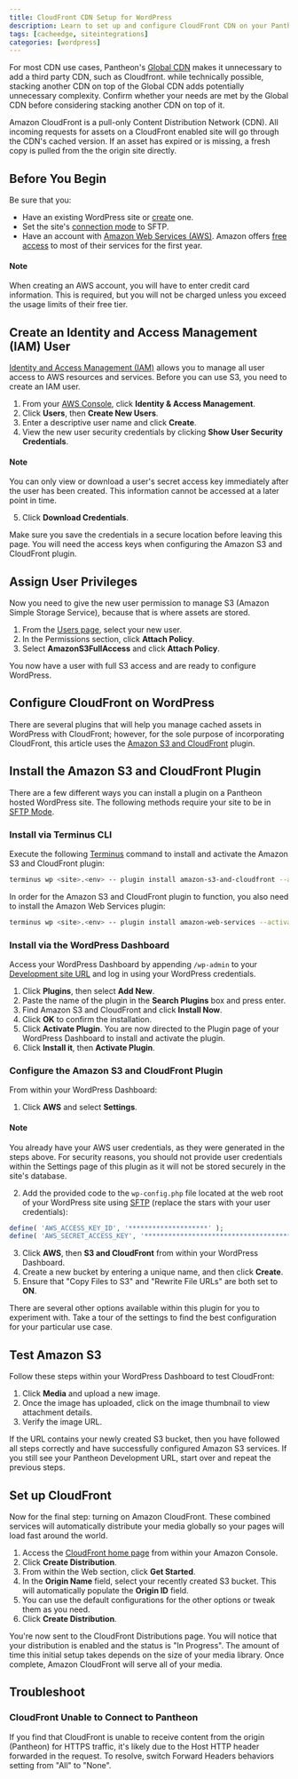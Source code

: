 ```yaml
---
title: CloudFront CDN Setup for WordPress
description: Learn to set up and configure CloudFront CDN on your Pantheon WordPress site.
tags: [cacheedge, siteintegrations]
categories: [wordpress]
---
```

For most CDN use cases, Pantheon's [Global CDN](/docs/global-cdn) makes it unnecessary to add a third party CDN, such as Cloudfront. while technically possible, stacking another CDN on top of the Global CDN adds potentially unnecessary complexity. Confirm whether your needs are met by the Global CDN before considering stacking another CDN on top of it.

Amazon CloudFront is a pull-only Content Distribution Network (CDN). All incoming requests for assets on a CloudFront enabled site will go through the CDN's cached version. If an asset has expired or is missing, a fresh copy is pulled from the the origin site directly.

## Before You Begin

Be sure that you:

- Have an existing WordPress site or [create](https://dashboard.pantheon.io/sites/create) one.
- Set the site's [connection mode](/docs/sftp#sftp-mode) to SFTP.
- Have an account with [Amazon Web Services (AWS)](https://aws.amazon.com/s3/). Amazon offers [free access](https://aws.amazon.com/free/) to most of their services for the first year.

<div class="alert alert-info" role="alert">
<h4 class="info">Note</h4>
<p>When creating an AWS account, you will have to enter credit card information. This is required, but you will not be charged unless you exceed the usage limits of their free tier.</p></div>

## Create an Identity and Access Management (IAM) User
[Identity and Access Management (IAM)](https://aws.amazon.com/iam/) allows you to manage all user access to AWS resources and services. Before you can use S3, you need to create an IAM user.

1. From your [AWS Console](https://console.aws.amazon.com), click **Identity & Access Management**.
2. Click **Users**, then **Create New Users**.
3. Enter a descriptive user name and click **Create**.
4. View the new user security credentials by clicking **Show User Security Credentials**.

 <div class="alert alert-info" role="alert">
 <h4 class="info">Note</h4>
 <p>You can only view or download a user's secret access key immediately after the user has been created. This information cannot be accessed at a later point in time.</p>
 </div>

5. Click **Download Credentials**.

Make sure you save the credentials in a secure location before leaving this page. You will need the access keys when configuring the Amazon S3 and CloudFront plugin.

## Assign User Privileges
Now you need to give the new user permission to manage S3 (Amazon Simple Storage Service), because that is where assets are stored.

1. From the [Users page](https://console.aws.amazon.com/iam/home#users), select your new user.
1. In the Permissions section, click **Attach Policy**.
1. Select **AmazonS3FullAccess** and click **Attach Policy**.

You now have a user with full S3 access and are ready to configure WordPress.

## Configure CloudFront on WordPress
There are several plugins that will help you manage cached assets in WordPress with CloudFront; however, for the sole purpose of incorporating CloudFront, this article uses the [Amazon S3 and CloudFront](https://wordpress.org/plugins/amazon-s3-and-cloudfront/) plugin.

## Install the Amazon S3 and CloudFront Plugin

There are a few different ways you can install a plugin on a Pantheon hosted WordPress site. The following methods require your site to be in [SFTP Mode](/docs/sftp#sftp-mode).

### Install via Terminus CLI

Execute the following [Terminus](/docs/terminus/) command to install and activate the Amazon S3 and CloudFront plugin:

```bash
terminus wp <site>.<env> -- plugin install amazon-s3-and-cloudfront --activate
```


In order for the Amazon S3 and CloudFront plugin to function, you also need to install the Amazon Web Services plugin:

```bash
terminus wp <site>.<env> -- plugin install amazon-web-services --activate
```

### Install via the WordPress Dashboard

Access your WordPress Dashboard by appending `/wp-admin` to your [Development site URL](/docs/create-sites#create-a-site) and log in using your WordPress credentials.

1. Click **Plugins**, then select **Add New**.
1. Paste the name of the plugin in the **Search Plugins** box and press enter.
1. Find Amazon S3 and CloudFront and click **Install Now**.
1. Click **OK** to confirm the installation.
1. Click **Activate Plugin**.
  You are now directed to the Plugin page of your WordPress Dashboard to install and activate the plugin.
1. Click **Install it**, then **Activate Plugin**.

### Configure the Amazon S3 and CloudFront Plugin

From within your WordPress Dashboard:

1. Click **AWS** and select **Settings**.

  <div class="alert alert-info" role="alert">
  <h4 class="info">Note</h4>
  <p>You already have your AWS user credentials, as they were generated in the steps above. For security reasons, you should not provide user credentials within the Settings page of this plugin as it will not be stored securely in the site's database.</p></div>

2. Add the provided code to the `wp-config.php` file located at the web root of your WordPress site using [SFTP](/docs/sftp/) (replace the stars with your user credentials):

  ```php
  define( 'AWS_ACCESS_KEY_ID', '********************' );
  define( 'AWS_SECRET_ACCESS_KEY', '****************************************' );
  ```

3. Click **AWS**, then **S3 and CloudFront** from within your WordPress Dashboard.
4. Create a new bucket by entering a unique name, and then click **Create**.
5. Ensure that "Copy Files to S3" and "Rewrite File URLs" are both set to **ON**.

There are several other options available within this plugin for you to experiment with. Take a tour of the settings to find the best configuration for your particular use case.

## Test Amazon S3

Follow these steps within your WordPress Dashboard to test CloudFront:

1. Click **Media** and upload a new image.
1. Once the image has uploaded, click on the image thumbnail to view attachment details.
1. Verify the image URL.

If the URL contains your newly created S3 bucket, then you have followed all steps correctly and have successfully configured Amazon S3 services. If you still see your Pantheon Development URL, start over and repeat the previous steps.

## Set up CloudFront

Now for the final step: turning on Amazon CloudFront. These combined services will automatically distribute your media globally so your pages will load fast around the world.

1. Access the [CloudFront home page](https://console.aws.amazon.com/cloudfront/home) from within your Amazon Console.
2. Click **Create Distribution**.
3. From within the Web section, click **Get Started**.
4. In the **Origin Name** field, select your recently created S3 bucket. This will automatically populate the **Origin ID** field.
5. You can use the default configurations for the other options or tweak them as you need.
6. Click **Create Distribution**.

You're now sent to the CloudFront Distributions page. You will notice that your distribution is enabled and the status is "In Progress". The amount of time this initial setup takes depends on the size of your media library. Once complete, Amazon CloudFront will serve all of your media.

## Troubleshoot
### CloudFront Unable to Connect to Pantheon
If you find that CloudFront is unable to receive content from the origin (Pantheon) for HTTPS traffic, it's likely due to the Host HTTP header forwarded in the request. To resolve, switch Forward Headers behaviors setting from "All" to "None".
